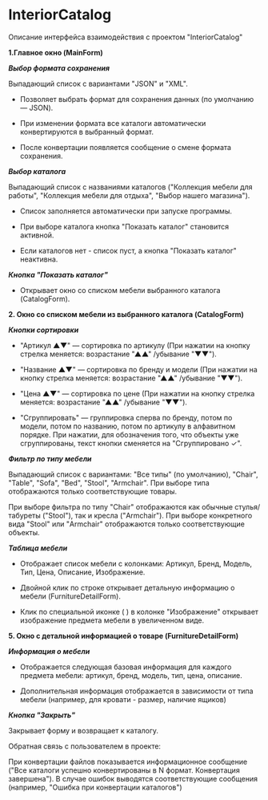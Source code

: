 # InteriorCatalog
Описание интерфейса взаимодействия с проектом "InteriorCatalog"

**1.Главное окно (MainForm)**

***Выбор формата сохранения***

Выпадающий список с вариантами "JSON" и "XML".

*	Позволяет выбрать формат для сохранения данных (по умолчанию — JSON).

*	При изменении формата все каталоги автоматически конвертируются в выбранный формат.

*	После конвертации появляется сообщение о смене формата сохранения.
  

***Выбор каталога***

Выпадающий список с названиями каталогов ("Коллекция мебели для работы", "Коллекция мебели для отдыха", "Выбор нашего магазина").

*	Список заполняется автоматически при запуске программы.

*	При выборе каталога кнопка "Показать каталог" становится активной.

*	Если каталогов нет - список пуст, а кнопка "Показать каталог" неактивна.
  

***Кнопка "Показать каталог"***

*	Открывает окно со списком мебели выбранного каталога (CatalogForm).

**2. Окно со списком мебели из выбранного каталога (CatalogForm)**


***Кнопки сортировки***

* "Артикул ▲▼" — сортировка по артикулу (При нажатии на кнопку стрелка меняется: возрастание "▲▲" /убывание "▼▼").

*	"Название ▲▼" — сортировка по бренду и модели (При нажатии на кнопку стрелка меняется: возрастание "▲▲" /убывание "▼▼").

*	"Цена ▲▼" — сортировка по цене (При нажатии на кнопку стрелка меняется: возрастание "▲▲" /убывание "▼▼").

*	"Сгруппировать" — группировка сперва по бренду, потом по модели, потом по названию, потом по артикулу в алфавитном порядке. При нажатии, для обозначения того, что объекты уже сгруппированы, текст кнопки сменяется на "Сгруппировано ✓".


***Фильтр по типу мебели***

Выпадающий список с вариантами: "Все типы" (по умолчанию), "Chair", "Table", "Sofa", "Bed", "Stool", "Armchair". При выборе типа отображаются только соответствующие товары. 

 При выборе фильтра по типу "Chair" отображаются как обычные стулья/табуреты ("Stool"), так и кресла ("Armchair"). При выборе конкретного вида "Stool" или "Armchair" отображаются только соответствующие объекты.
 

***Таблица мебели***

*	Отображает список мебели с колонками: Артикул, Бренд, Модель, Тип, Цена, Описание, Изображение.

*	Двойной клик по строке открывает детальную информацию о мебели (FurnitureDetailForm).

*	Клик по специальной иконке ( ) в колонке "Изображение" открывает изображение предмета мебели в увеличенном виде.


**5. Окно с детальной информацией о товаре (FurnitureDetailForm)**
   
***Информация о мебели***

*	Отображается следующая базовая информация для каждого предмета мебели: артикул, бренд, модель, тип, цена, описание.

*	Дополнительная информация отображается в зависимости от типа мебели (например, для кровати - размер, наличие ящиков)


***Кнопка "Закрыть"***

Закрывает форму и возвращает к каталогу.

Обратная связь с пользователем в проекте:

При конвертации файлов показывается информационное сообщение ("Все каталоги успешно конвертированы в N формат. Конвертация завершена"). В случае ошибок выводятся соответствующие сообщения (например, "Ошибка при конвертации каталогов")








